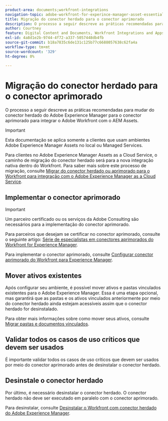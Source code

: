 ```yaml
---
product-area: documents;workfront-integrations
navigation-topic: adobe-workfront-for-experince-manager-asset-essentials
title: Migração do conector herdado para o conector aprimorado
description: O processo a seguir descreve as práticas recomendadas para mudar do conector herdado do Adobe Experience Manager para o conector aprimorado para integrar o Adobe Workfront com o AEM Assets.
author: Courtney
feature: Digital Content and Documents, Workfront Integrations and Apps
exl-id: 4a8d1e2b-9744-4f72-a337-5057448db4fb
source-git-commit: b18a7835c6de131c125b77c6688057638c62fa4a
workflow-type: tm+mt
source-wordcount: '329'
ht-degree: 0%

---
```


# Migração do conector herdado para o conector aprimorado

O processo a seguir descreve as práticas recomendadas para mudar do conector herdado do Adobe Experience Manager para o conector aprimorado para integrar o Adobe Workfront com o AEM Assets.

>[!IMPORTANT]
>
>Esta documentação se aplica somente a clientes que usam ambientes Adobe Experience Manager Assets no local ou Managed Services.


Para clientes no Adobe Experience Manager Assets as a Cloud Service, o caminho de migração do conector herdado será para a nova integração nativa dentro do Workfront. Para saber mais sobre este processo de migração, consulte [Migrar do conector herdado ou aprimorado para o Workfront para integração com o Adobe Experience Manager as a Cloud Service](/help/quicksilver/documents/workfront-and-experience-manager-integrations/legacy-enhanced-connector-migration/migrate-from-legacy-enhanced-connectors.md).

## Implementar o conector aprimorado

>[!IMPORTANT]
>
>Um parceiro certificado ou os serviços da Adobe Consulting são necessários para a implementação do conector aprimorado.
>
> Para parceiros que desejam se certificar no conector aprimorado, consulte o seguinte artigo: [Série de especialistas em conectores aprimorados do Workfront for Experience Manager](https://experienceleague.adobe.com/pt-br/docs/experience-manager-learn/assets/workfront/enhanced-connector/aem-experts-series/overview).

Para implementar o conector aprimorado, consulte [Configurar conector aprimorado do Workfront para Experience Manager](https://experienceleague.adobe.com/pt-br/docs/experience-manager-65/content/assets/integrations/workfront-connector-configure).


## Mover ativos existentes

Após configurar seu ambiente, é possível mover ativos e pastas vinculados existentes para o Adobe Experience Manager. Essa é uma etapa opcional, mas garantirá que as pastas e os ativos vinculados anteriormente por meio do conector herdado ainda estejam acessíveis assim que o conector herdado for desinstalado.

Para obter mais informações sobre como mover seus ativos, consulte [Migrar pastas e documentos vinculados](/help/quicksilver/documents/workfront-and-experience-manager-integrations/legacy-enhanced-connector-migration/workfront-document-link-updates.md).

## Validar todos os casos de uso críticos que devem ser usados

É importante validar todos os casos de uso críticos que devem ser usados por meio do conector aprimorado antes de desinstalar o conector herdado.

## Desinstale o conector herdado

Por último, é necessário desinstalar o conector herdado. O conector herdado não deve ser executado em paralelo com o conector aprimorado.

Para desinstalar, consulte [Desinstalar o Workfront com conector herdado do Adobe Experience Manager](/help/quicksilver/documents/workfront-and-experience-manager-integrations/legacy-enhanced-connector-migration/uninstall-legacy-connector.md).
